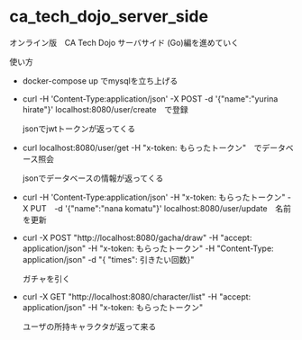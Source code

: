 # ca_tech_dojo_server_side

オンライン版　CA Tech Dojo サーバサイド (Go)編を進めていく

使い方
- docker-compose up でmysqlを立ち上げる

- curl -H 'Content-Type:application/json' -X POST  -d '{"name":"yurina hirate"}' localhost:8080/user/create　で登録

    jsonでjwtトークンが返ってくる

- curl localhost:8080/user/get -H "x-token: もらったトークン"　でデータベース照会

    jsonでデータベースの情報が返ってくる

- curl -H 'Content-Type:application/json' -H "x-token: もらったトークン" -X PUT　-d '{"name":"nana komatu"}' localhost:8080/user/update　名前を更新

- curl -X POST "http://localhost:8080/gacha/draw" -H  "accept: application/json" -H  "x-token: もらったトークン" -H  "Content-Type: application/json" -d "{  \"times\": 引きたい回数}"

    ガチャを引く

- curl -X GET "http://localhost:8080/character/list" -H  "accept: application/json" -H  "x-token: もらったトークン"

    ユーザの所持キャラクタが返って来る